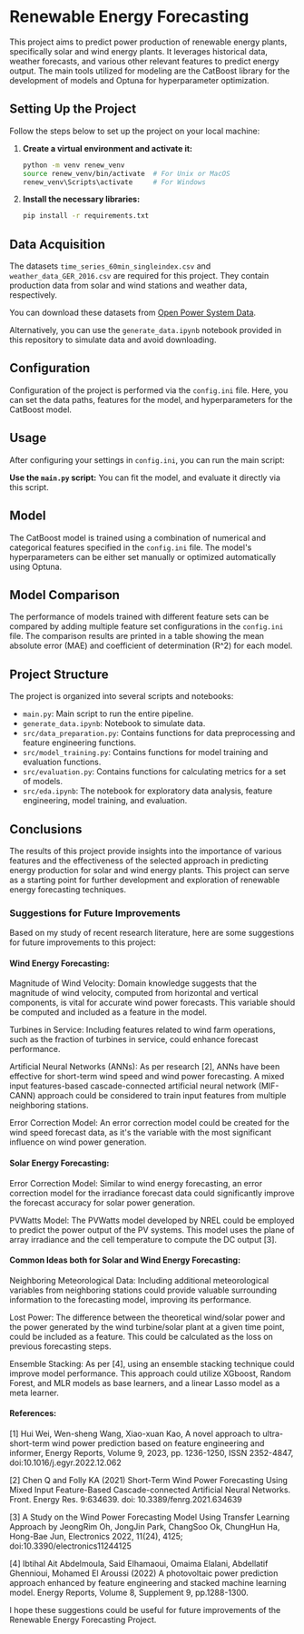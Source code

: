 # Renewable Energy Forecasting

This project aims to predict power production of renewable energy plants, specifically solar and wind energy plants. It leverages historical data, weather forecasts, and various other relevant features to predict energy output. The main tools utilized for modeling are the CatBoost library for the development of models and Optuna for hyperparameter optimization.

## Setting Up the Project

Follow the steps below to set up the project on your local machine:

1. **Create a virtual environment and activate it:**
    ```bash
    python -m venv renew_venv
    source renew_venv/bin/activate  # For Unix or MacOS
    renew_venv\Scripts\activate     # For Windows
    ```

2. **Install the necessary libraries:**
    ```bash
    pip install -r requirements.txt
    ```

## Data Acquisition

The datasets `time_series_60min_singleindex.csv` and `weather_data_GER_2016.csv` are required for this project. They contain production data from solar and wind stations and weather data, respectively.

You can download these datasets from [Open Power System Data](https://data.open-power-system-data.org/).

Alternatively, you can use the `generate_data.ipynb` notebook provided in this repository to simulate data and avoid downloading.

## Configuration

Configuration of the project is performed via the `config.ini` file. Here, you can set the data paths, features for the model, and hyperparameters for the CatBoost model.

## Usage

After configuring your settings in `config.ini`, you can run the main script:

**Use the `main.py` script:** You can fit the model, and evaluate it directly via this script.

## Model

The CatBoost model is trained using a combination of numerical and categorical features specified in the `config.ini` file. The model's hyperparameters can be either set manually or optimized automatically using Optuna.

## Model Comparison

The performance of models trained with different feature sets can be compared by adding multiple feature set configurations in the `config.ini` file. The comparison results are printed in a table showing the mean absolute error (MAE) and coefficient of determination (R^2) for each model.

## Project Structure

The project is organized into several scripts and notebooks:

- `main.py`: Main script to run the entire pipeline.
- `generate_data.ipynb`: Notebook to simulate data.
- `src/data_preparation.py`: Contains functions for data preprocessing and feature engineering functions.
- `src/model_training.py`: Contains functions for model training and evaluation functions.
- `src/evaluation.py`: Contains functions for calculating metrics for a set of models.
- `src/eda.ipynb`: The notebook for exploratory data analysis, feature engineering, model training, and evaluation.

## Conclusions

The results of this project provide insights into the importance of various features and the effectiveness of the selected approach in predicting energy production for solar and wind energy plants. This project can serve as a starting point for further development and exploration of renewable energy forecasting techniques.




### Suggestions for Future Improvements
Based on my study of recent research literature, here are some suggestions for future improvements to this project:



#### Wind Energy Forecasting:

Magnitude of Wind Velocity: Domain knowledge suggests that the magnitude of wind velocity, computed from horizontal and vertical components, is vital for accurate wind power forecasts. This variable should be computed and included as a feature in the model.

Turbines in Service: Including features related to wind farm operations, such as the fraction of turbines in service, could enhance forecast performance.

Artificial Neural Networks (ANNs): As per research [2], ANNs have been effective for short-term wind speed and wind power forecasting. A mixed input features-based cascade-connected artificial neural network (MIF-CANN) approach could be considered to train input features from multiple neighboring stations.

Error Correction Model: An error correction model could be created for the wind speed forecast data, as it's the variable with the most significant influence on wind power generation.



#### Solar Energy Forecasting:

Error Correction Model: Similar to wind energy forecasting, an error correction model for the irradiance forecast data could significantly improve the forecast accuracy for solar power generation.

PVWatts Model: The PVWatts model developed by NREL could be employed to predict the power output of the PV systems. This model uses the plane of array irradiance and the cell temperature to compute the DC output [3].



#### Common Ideas both for Solar and Wind Energy Forecasting:

Neighboring Meteorological Data: Including additional meteorological variables from neighboring stations could provide valuable surrounding information to the forecasting model, improving its performance.

Lost Power: The difference between the theoretical wind/solar power and the power generated by the wind turbine/solar plant at a given time point, could be included as a feature. This could be calculated as the loss on previous forecasting steps.

Ensemble Stacking: As per [4], using an ensemble stacking technique could improve model performance. This approach could utilize XGboost, Random Forest, and MLR models as base learners, and a linear Lasso model as a meta learner.



#### References:
[1] Hui Wei, Wen-sheng Wang, Xiao-xuan Kao, A novel approach to ultra-short-term wind power prediction based on feature engineering and informer, Energy Reports, Volume 9, 2023, pp. 1236-1250, ISSN 2352-4847, doi:10.1016/j.egyr.2022.12.062

[2] Chen Q and Folly KA (2021) Short-Term Wind Power Forecasting Using Mixed Input Feature-Based Cascade-connected Artificial Neural Networks. Front. Energy Res. 9:634639. doi: 10.3389/fenrg.2021.634639

[3] A Study on the Wind Power Forecasting Model Using Transfer Learning Approach by JeongRim Oh, JongJin Park, ChangSoo Ok, ChungHun Ha, Hong-Bae Jun, Electronics 2022, 11(24), 4125; doi:10.3390/electronics11244125

[4] Ibtihal Ait Abdelmoula, Said Elhamaoui, Omaima Elalani, Abdellatif Ghennioui, Mohamed El Aroussi (2022) A photovoltaic power prediction approach enhanced by feature engineering and stacked machine learning model. Energy Reports, Volume 8, Supplement 9, pp.1288-1300.



I hope these suggestions could be useful for future improvements of the Renewable Energy Forecasting Project.
